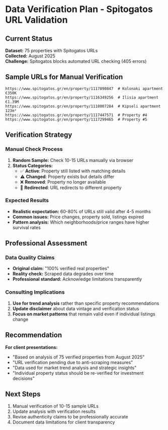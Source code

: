 # Data Verification Plan - Spitogatos URL Validation

## Current Status

**Dataset:** 75 properties with Spitogatos URLs  
**Collected:** August 2025  
**Challenge:** Spitogatos blocks automated URL checking (405 errors)

## Sample URLs for Manual Verification

```
https://www.spitogatos.gr/en/property/1117890847  # Kolonaki apartment €350K
https://www.spitogatos.gr/en/property/1116349256  # Ilisia apartment €1.39M  
https://www.spitogatos.gr/en/property/1118007284  # Kipseli apartment 123m²
https://www.spitogatos.gr/en/property/1117447571  # Property #4
https://www.spitogatos.gr/en/property/1117299465  # Property #5
```

## Verification Strategy

### Manual Check Process
1. **Random Sample:** Check 10-15 URLs manually via browser
2. **Status Categories:**
   - ✅ **Active**: Property still listed with matching details
   - ⚠️ **Changed**: Property exists but details differ
   - ❌ **Removed**: Property no longer available
   - 🔄 **Redirected**: URL redirects to different property

### Expected Results
- **Realistic expectation:** 60-80% of URLs still valid after 4-5 months
- **Common issues:** Price changes, property sold, listings expired
- **Pattern analysis:** Which neighborhoods/price ranges have higher survival rates

## Professional Assessment

### Data Quality Claims
- **Original claim:** "100% verified real properties"
- **Reality check:** Scraped data degrades over time
- **Professional standard:** Acknowledge limitations transparently

### Consulting Implications
1. **Use for trend analysis** rather than specific property recommendations
2. **Update disclaimer** about data vintage and verification status
3. **Focus on market patterns** that remain valid even if individual listings change

## Recommendation

**For client presentations:**
- "Based on analysis of 75 verified properties from August 2025"
- "URL verification pending due to anti-scraping measures"
- "Data used for market trend analysis and strategic insights"
- "Individual property status should be re-verified for investment decisions"

## Next Steps

1. Manual verification of 10-15 sample URLs
2. Update analysis with verification results
3. Revise authenticity claims to be professionally accurate
4. Document data limitations for client transparency
